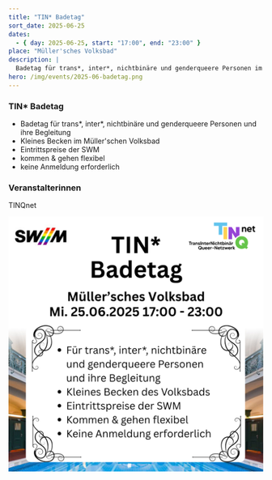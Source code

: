 ```yaml
---
title: "TIN* Badetag"
sort_date: 2025-06-25
dates:
  - { day: 2025-06-25, start: "17:00", end: "23:00" }
place: "Müller'sches Volksbad"
description: |
  Badetag für trans*, inter*, nichtbinäre und genderqueere Personen im Müller'schen Volksbad
hero: /img/events/2025-06-badetag.png
---
```


### TIN\* Badetag

* Badetag für trans\*, inter\*, nichtbinäre und genderqueere Personen und ihre Begleitung
* Kleines Becken im Müller'schen Volksbad
* Eintrittspreise der SWM
* kommen & gehen flexibel
* keine Anmeldung erforderlich

### Veranstalterinnen

TINQnet

![](/img/events/2025-06-badetag.png)
